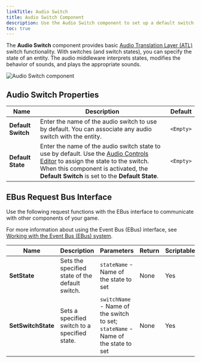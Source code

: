 ```yaml
---
linkTitle: Audio Switch
title: Audio Switch Component
description: Use the Audio Switch component to set up a default switch and switch states for an entity in O3DE.
toc: true
---
```


The **Audio Switch** component provides basic [Audio Translation Layer (ATL)](/docs/user-guide/interactivity/audio/audio-translation-layer) switch functionality. With switches (and switch states), you can specify the state of an entity. The audio middleware interprets states, modifies the behavior of sounds, and plays the appropriate sounds.

![Audio Switch component](/images/user-guide/component/audio/component-audio-switch1.png)

## Audio Switch Properties

| Name | Description | Default |
|------|-------------|---------|
| **Default Switch** | Enter the name of the audio switch to use by default. You can associate any audio switch with the entity. | `<Empty>` |
| **Default State** | Enter the name of the audio switch state to use by default. Use the [Audio Controls Editor](/docs/user-guide/interactivity/audio/audio-controls-editor) to assign the state to the switch. When this component is activated, the **Default Switch** is set to the **Default State**. | `<Empty>` |

## EBus Request Bus Interface

Use the following request functions with the EBus interface to communicate with other components of your game.

For more information about using the Event Bus (EBus) interface, see [Working with the Event Bus (EBus) system](/docs/user-guide/programming/messaging/ebus).

| Name | Description | Parameters | Return | Scriptable |
|------|-------------|------------|--------|------------|
| **SetState** | Sets the specified state of the default switch. | `stateName` - Name of the state to set  | None | Yes |
| **SetSwitchState** | Sets a specified switch to a specified state. | `switchName` - Name of the switch to set; `stateName` - Name of the state to set | None | Yes |
